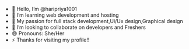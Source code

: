 - 👋 Hello, I’m @haripriya1001
- 👀 I’m learning web development and hosting
- 🌱 My passion for full stack development,Ui/Ux design,Graphical design
- 💞️ I’m looking to collaborate on developers and Freshers
- 😄 Pronouns: She/Her
- ⚡ Thanks for visiting my profile!!

<!---
haripriya1001/haripriya1001 is a ✨ special ✨ repository because its `README.md` (this file) appears on your GitHub profile.
You can click the Preview link to take a look at your changes.
--->
